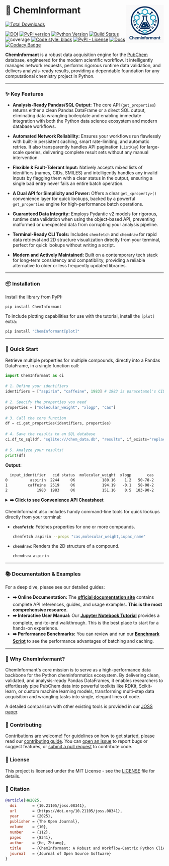 

# 🧪 ChemInformant <img src="https://raw.githubusercontent.com/HzaCode/ChemInformant/main/images/logo.png" align="right" width="120px" />

<p style="margin:12px 0; text-align:left;">
  <a href="https://pepy.tech/project/cheminformant">
    <img
      src="https://img.shields.io/pepy/dt/cheminformant?style=flat-square&color=306998&label=Downloads&logo=python"
      alt="Total Downloads"
      height="70">
  </a>
</p>

[![DOI](https://joss.theoj.org/papers/10.21105/joss.08341/status.svg)](https://doi.org/10.21105/joss.08341)
[![PyPI version](https://img.shields.io/pypi/v/ChemInformant.svg)](https://pypi.org/project/ChemInformant/)
[![Python Version](https://img.shields.io/badge/python-%3E%3D3.8-blue.svg)](https://pypi.org/project/ChemInformant/)
[![Build Status](https://img.shields.io/github/actions/workflow/status/HzaCode/ChemInformant/tests.yml?label=Build)](https://github.com/HzaCode/ChemInformant/actions/workflows/tests.yml)
![coverage](https://cdn.jsdelivr.net/gh/HzaCode/ChemInformant@gh-pages/coverage.svg)
[![Code style: black](https://img.shields.io/badge/code%20style-black-000000.svg)](https://github.com/psf/black)
[![PyPI - License](https://img.shields.io/pypi/l/ChemInformant.svg)](https://github.com/HzaCode/ChemInformant/blob/main/LICENSE.md)
[![Docs](https://img.shields.io/badge/Docs-Read_Online-blue?style=flat-square\&logo=book\&logoColor=white)](https://hezhiang.com/ChemInformant)[![Codacy Badge](https://app.codacy.com/project/badge/Grade/ba35e3e2f5224858bcaeb8f9c4ee2838)](https://app.codacy.com/gh/HzaCode/ChemInformant/dashboard?utm_source=gh&utm_medium=referral&utm_content=&utm_campaign=Badge_grade)


**ChemInformant** is a robust data acquisition engine for the [PubChem](https://pubchem.ncbi.nlm.nih.gov/) database, engineered for the modern scientific workflow. It intelligently manages network requests, performs rigorous runtime data validation, and delivers analysis-ready results, providing a dependable foundation for any computational chemistry project in Python.

---

### ✨ Key Features

* **Analysis-Ready Pandas/SQL Output:** The core API (`get_properties`) returns either a clean Pandas DataFrame or a direct SQL output, eliminating data wrangling boilerplate and enabling immediate integration with both the Python data science ecosystem and modern database workflows.

* **Automated Network Reliability:** Ensures your workflows run flawlessly with built-in persistent caching, smart rate-limiting, and automatic retries. It also transparently handles API pagination (`ListKey`) for large-scale queries, delivering complete result sets without any manual intervention.

* **Flexible & Fault-Tolerant Input:** Natively accepts mixed lists of identifiers (names, CIDs, SMILES) and intelligently handles any invalid inputs by flagging them with a clear status in the output, ensuring a single bad entry never fails an entire batch operation.

* **A Dual API for Simplicity and Power:** Offers a clear `get_<property>()` convenience layer for quick lookups, backed by a powerful `get_properties` engine for high-performance batch operations.

* **Guaranteed Data Integrity:** Employs Pydantic v2 models for rigorous, runtime data validation when using the object-based API, preventing malformed or unexpected data from corrupting your analysis pipeline.

* **Terminal-Ready CLI Tools:** Includes `chemfetch` and `chemdraw` for rapid data retrieval and 2D structure visualization directly from your terminal, perfect for quick lookups without writing a script.

* **Modern and Actively Maintained:** Built on a contemporary tech stack for long-term consistency and compatibility, providing a reliable alternative to older or less frequently updated libraries.

---

### 📦 Installation

Install the library from PyPI:

```bash
pip install ChemInformant
```

To include plotting capabilities for use with the tutorial, install the `[plot]` extra:

```bash
pip install "ChemInformant[plot]"
```

---

### 🚀 Quick Start

Retrieve multiple properties for multiple compounds, directly into a Pandas DataFrame, in a single function call:

```python
import ChemInformant as ci

# 1. Define your identifiers
identifiers = ["aspirin", "caffeine", 1983] # 1983 is paracetamol's CID

# 2. Specify the properties you need
properties = ["molecular_weight", "xlogp", "cas"]

# 3. Call the core function
df = ci.get_properties(identifiers, properties)

# 4. Save the results to an SQL database
ci.df_to_sql(df, "sqlite:///chem_data.db", "results", if_exists="replace")

# 5. Analyze your results!
print(df)


```

**Output:**

```
  input_identifier   cid status  molecular_weight  xlogp       cas
0          aspirin  2244     OK            180.16    1.2   50-78-2
1         caffeine  2519     OK            194.19   -0.1   58-08-2
2             1983  1983     OK            151.16    0.5  103-90-2
```

<details>
<summary><b>➡️ Click to see Convenience API Cheatsheet</b></summary>
<br>

| Function                   | Description                                                   |
| -------------------------- | ------------------------------------------------------------- |
| `get_weight(id)`           | Molecular weight *(float)*                                    |
| `get_formula(id)`          | Molecular formula *(str)*                                     |
| `get_cas(id)`              | CAS Registry Number *(str)*                                   |
| `get_iupac_name(id)`       | IUPAC name *(str)*                                            |
| `get_canonical_smiles(id)` | Canonical SMILES with Canonical→Connectivity fallback *(str)* |
| `get_isomeric_smiles(id)`  | Isomeric SMILES with Isomeric→SMILES fallback *(str)*         |
| `get_xlogp(id)`            | XLogP (calculated hydrophobicity) *(float)*                   |
| `get_synonyms(id)`         | List of synonyms *(List\[str])*                               |
| `get_compound(id)`         | Full, validated **`Compound`** object (Pydantic v2 model)     |

*Note: This table shows key convenience functions for demonstration. ChemInformant provides **22 convenience functions** in total, covering molecular descriptors, mass properties, stereochemistry, and more.*

*All functions accept a **CID, name, or SMILES** and return `None`/`[]` on failure.*

</details>

ChemInformant also includes handy command-line tools for quick lookups directly from your terminal:

* **`chemfetch`**: Fetches properties for one or more compounds.

  ```bash
  chemfetch aspirin --props "cas,molecular_weight,iupac_name"
  ```

* **`chemdraw`**: Renders the 2D structure of a compound.

  ```bash
  chemdraw aspirin
  ```

---

### 📚 Documentation & Examples

For a deep dive, please see our detailed guides:

* **➡️ Online Documentation:** The **[official documentation site](https://hezhiang.com/ChemInformant)** contains complete API references, guides, and usage examples. **This is the most comprehensive resource.**
* **➡️ Interactive User Manual:** Our [**Jupyter Notebook Tutorial**](examples/ChemInformant_User_Manual_v1.0.ipynb) provides a complete, end-to-end walkthrough. This is the best place to start for a hands-on experience.
* **➡️ Performance Benchmarks:** You can review and run our [**Benchmark Script**](./benchmark.py) to see the performance advantages of batching and caching.

---

### 🤔 Why ChemInformant?

ChemInformant's core mission is to serve as a high-performance data backbone for the Python cheminformatics ecosystem. By delivering clean, validated, and analysis-ready Pandas DataFrames, it enables researchers to effortlessly pipe PubChem data into powerful toolkits like RDKit, Scikit-learn, or custom machine learning models, transforming multi-step data acquisition and wrangling tasks into single, elegant lines of code.

A detailed comparison with other existing tools is provided in our [JOSS paper](https://github.com/HzaCode/ChemInformant/blob/main/paper/paper.md).

### 🤝 Contributing

Contributions are welcome! For guidelines on how to get started, please read our [contributing guide](https://github.com/HzaCode/ChemInformant/blob/main/CONTRIBUTING.md). You can [open an issue](https://github.com/HzaCode/ChemInformant/issues) to report bugs or suggest features, or [submit a pull request](https://github.com/HzaCode/ChemInformant/pulls) to contribute code.

### 📄 License

This project is licensed under the MIT License - see the [LICENSE](LICENSE.md) file for details.

### 📑 Citation

```bibtex
@article{He2025,
  doi       = {10.21105/joss.08341},
  url       = {https://doi.org/10.21105/joss.08341},
  year      = {2025},
  publisher = {The Open Journal},
  volume    = {10},
  number    = {112},
  pages     = {8341},
  author    = {He, Zhiang},
  title     = {ChemInformant: A Robust and Workflow-Centric Python Client for High-Throughput PubChem Access},
  journal   = {Journal of Open Source Software}
}

```
